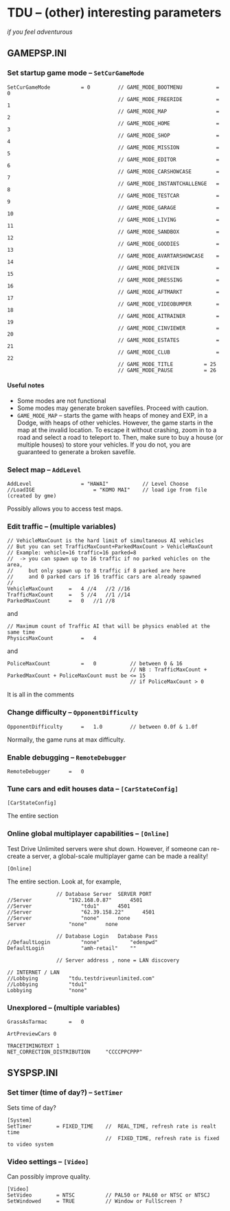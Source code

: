 # TDU – (other) interesting parameters
*if you feel adventurous*

## GAMEPSP.INI

### Set startup game mode – `SetCurGameMode`

```
SetCurGameMode 			= 0			// GAME_MODE_BOOTMENU 			= 0
									// GAME_MODE_FREERIDE 			= 1
									// GAME_MODE_MAP				= 2
									// GAME_MODE_HOME				= 3
									// GAME_MODE_SHOP				= 4
									// GAME_MODE_MISSION			= 5
									// GAME_MODE_EDITOR				= 6
									// GAME_MODE_CARSHOWCASE		= 7
									// GAME_MODE_INSTANTCHALLENGE	= 8
									// GAME_MODE_TESTCAR			= 9
									// GAME_MODE_GARAGE				= 10
									// GAME_MODE_LIVING				= 11
									// GAME_MODE_SANDBOX			= 12
									// GAME_MODE_GOODIES			= 13
									// GAME_MODE_AVARTARSHOWCASE    = 14
									// GAME_MODE_DRIVEIN		    = 15
									// GAME_MODE_DRESSING			= 16
									// GAME_MODE_AFTMARKT			= 17
									// GAME_MODE_VIDEOBUMPER		= 18
									// GAME_MODE_AITRAINER			= 19
									// GAME_MODE_CINVIEWER			= 20
									// GAME_MODE_ESTATES			= 21
									// GAME_MODE_CLUB				= 22
									// GAME_MODE_TITLE			= 25
									// GAME_MODE_PAUSE			= 26									
```

#### Useful notes

* Some modes are not functional
* Some modes may generate broken savefiles. Proceed with caution.
* `GAME_MODE_MAP` – starts the game with heaps of money and EXP, in a Dodge, with heaps of other vehicles. However, the game starts in the map at the invalid location. To escape it without crashing, zoom in to a road and select a road to teleport to. Then, make sure to buy a house (or multiple houses) to store your vehicles. If you do not, you are guaranteed to generate a broken savefile.

### Select map – `AddLevel`

```
AddLevel				= "HAWAI"			// Level Choose
//LoadIGE					= "KOMO MAI"	// load ige from file (created by gme)
```

Possibly allows you to access test maps.

### Edit traffic – (multiple variables)

```
// VehicleMaxCount is the hard limit of simultaneous AI vehicles
// But you can set TrafficMaxCount+ParkedMaxCount > VehicleMaxCount
// Example: vehicle=16 traffic=16 parked=8
//  -> you can spawn up to 16 traffic if no parked vehicles on the area,
//     but only spawn up to 8 traffic if 8 parked are here
//     and 0 parked cars if 16 traffic cars are already spawned
//
VehicleMaxCount		=	4 //4	//2	//16
TrafficMaxCount		=	5 //4	//1	//14
ParkedMaxCount		=	0 	//1	//8
```

and

```
// Maximum count of Traffic AI that will be physics enabled at the same time
PhysicsMaxCount			=	4
```

and

```
PoliceMaxCount			=	0			// between 0 & 16 
										// NB : TrafficMaxCount + ParkedMaxCount + PoliceMaxCount must be <= 15
										// if PoliceMaxCount > 0
```

It is all in the comments

### Change difficulty – `OpponentDifficulty`

```
OpponentDifficulty		=	1.0			// between 0.0f & 1.0f
```

Normally, the game runs at max difficulty.

### Enable debugging – `RemoteDebugger`

```
RemoteDebugger		=	0
```

### Tune cars and edit houses data – `[CarStateConfig]`

```
[CarStateConfig]
```

The entire section

### Online global multiplayer capabilities – `[Online]`

Test Drive Unlimited servers were shut down. However, if someone can re-create a server, a global-scale multiplayer game can be made a reality!

```
[Online]
```

The entire section. Look at, for example,

```
				// Database Server	SERVER PORT
//Server			"192.168.0.87"		4501
//Server				"tdu1"		4501
//Server				"62.39.158.22"		4501
//Server				"none"		none
Server				"none"		none

				// Database Login	Database Pass
//DefaultLogin			"none"			"edenpwd"
DefaultLogin			"amh-retail"	""

				// Server address , none = LAN discovery

// INTERNET / LAN
//Lobbying			"tdu.testdriveunlimited.com"
//Lobbying			"tdu1"
Lobbying 			"none"
```

### Unexplored – (multiple variables)

```
GrassAsTarmac		=	0

ArtPreviewCars 0

TRACETIMINGTEXT 1 
NET_CORRECTION_DISTRIBUTION		"CCCCPPCPPP"
```


## SYSPSP.INI

### Set timer (time of day?) – `SetTimer`

Sets time of day?

```
[System]
SetTimer		= FIXED_TIME	//  REAL_TIME, refresh rate is realt time
								//  FIXED_TIME, refresh rate is fixed to video system
```

### Video settings – `[Video]`

Can possibly improve quality.  

```
[Video]
SetVideo		= NTSC			// PAL50 or PAL60 or NTSC or NTSCJ
SetWindowed		= TRUE			// Window or FullScreen ?
```

